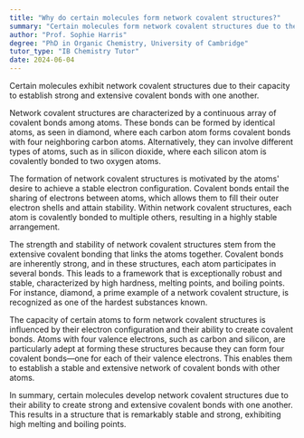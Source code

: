 ```yaml
---
title: "Why do certain molecules form network covalent structures?"
summary: "Certain molecules form network covalent structures due to their ability to form strong, extensive covalent bonds with each other."
author: "Prof. Sophie Harris"
degree: "PhD in Organic Chemistry, University of Cambridge"
tutor_type: "IB Chemistry Tutor"
date: 2024-06-04
---
```


Certain molecules exhibit network covalent structures due to their capacity to establish strong and extensive covalent bonds with one another.

Network covalent structures are characterized by a continuous array of covalent bonds among atoms. These bonds can be formed by identical atoms, as seen in diamond, where each carbon atom forms covalent bonds with four neighboring carbon atoms. Alternatively, they can involve different types of atoms, such as in silicon dioxide, where each silicon atom is covalently bonded to two oxygen atoms.

The formation of network covalent structures is motivated by the atoms' desire to achieve a stable electron configuration. Covalent bonds entail the sharing of electrons between atoms, which allows them to fill their outer electron shells and attain stability. Within network covalent structures, each atom is covalently bonded to multiple others, resulting in a highly stable arrangement.

The strength and stability of network covalent structures stem from the extensive covalent bonding that links the atoms together. Covalent bonds are inherently strong, and in these structures, each atom participates in several bonds. This leads to a framework that is exceptionally robust and stable, characterized by high hardness, melting points, and boiling points. For instance, diamond, a prime example of a network covalent structure, is recognized as one of the hardest substances known.

The capacity of certain atoms to form network covalent structures is influenced by their electron configuration and their ability to create covalent bonds. Atoms with four valence electrons, such as carbon and silicon, are particularly adept at forming these structures because they can form four covalent bonds—one for each of their valence electrons. This enables them to establish a stable and extensive network of covalent bonds with other atoms.

In summary, certain molecules develop network covalent structures due to their ability to create strong and extensive covalent bonds with one another. This results in a structure that is remarkably stable and strong, exhibiting high melting and boiling points.
    